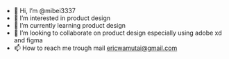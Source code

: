 - 👋 Hi, I’m @mibei3337
- 👀 I’m interested in product design
- 🌱 I’m currently learning product design
- 💞️ I’m looking to collaborate on product design especially using adobe xd and figma
- 📫 How to reach me trough mail ericwamutai@gmail.com

<!---
mibei3337/mibei3337 is a ✨ special ✨ repository because its `README.md` (this file) appears on your GitHub profile.
You can click the Preview link to take a look at your changes.
--->
